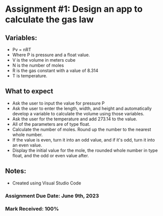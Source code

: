# Assignment #1: Design an app to calculate the gas law

## Variables: 
- Pv = nRT
- Where P is pressure and a float value.
- V is the volume in meters cube
- N is the number of moles
- R is the gas constant with a value of 8.314
- T is temperature.

## What to expect
- Ask the user to input the value for pressure P
- Ask the user to enter the length, width, and height and automatically develop a variable to calculate the volume using those variables.
- Ask the user for the temperature and add 273.14 to the value.
- All of the parameters are of type float.
- Calculate the number of moles. Round up the number to the nearest whole number.
- If the value is even, turn it into an odd value, and if it's odd, turn it into an even value.
- Display the initial value for the mole, the rounded whole number in type float, and the odd or even value after.

## Notes: 
- Created using Visual Studio Code

### Assignment Due Date: June 9th, 2023
### Mark Received: 100%
